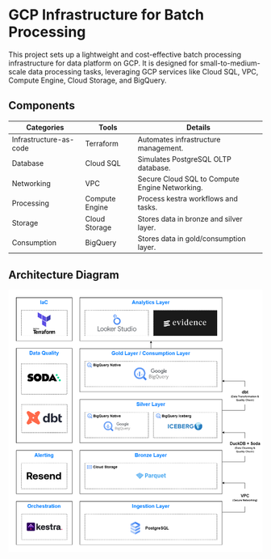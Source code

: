 # GCP Infrastructure for Batch Processing

This project sets up a lightweight and cost-effective batch processing infrastructure for data platform on GCP. It is designed for small-to-medium-scale data processing tasks, leveraging GCP services like Cloud SQL, VPC, Compute Engine, Cloud Storage, and BigQuery.

## Components

| **Categories**         | **Tools**       | **Details**                                     |
|------------------------|-----------------|-------------------------------------------------|
| Infrastructure-as-code | Terraform       | Automates infrastructure management.            |
| Database               | Cloud SQL       | Simulates PostgreSQL OLTP database.             |
| Networking             | VPC             | Secure Cloud SQL to Compute Engine Networking.  |
| Processing             | Compute Engine  | Process kestra workflows and tasks.             |
| Storage                | Cloud Storage   | Stores data in bronze and silver layer.         |
| Consumption            | BigQuery        | Stores data in gold/consumption layer.          |

## Architecture Diagram

![](img/gcp-batch-diagram.png)
